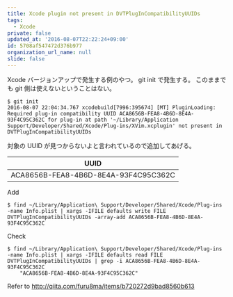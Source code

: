 ```yaml
---
title: Xcode plugin not present in DVTPlugInCompatibilityUUIDs
tags:
  - Xcode
private: false
updated_at: '2016-08-07T22:22:24+09:00'
id: 5708af547472d376b977
organization_url_name: null
slide: false
---
```

Xcode バージョンアップで発生する例のやつ。
git init で発生する。
このままでも git 側は使えないということはない。

```
$ git init
2016-08-07 22:04:34.767 xcodebuild[7996:395674] [MT] PluginLoading: Required plug-in compatibility UUID ACA8656B-FEA8-4B6D-8E4A-93F4C95C362C for plug-in at path '~/Library/Application Support/Developer/Shared/Xcode/Plug-ins/XVim.xcplugin' not present in DVTPlugInCompatibilityUUIDs
```

対象の UUID が見つからないよと言われているので追加してあげる。

| UUID                                 |
|--------------------------------------|
| ACA8656B-FEA8-4B6D-8E4A-93F4C95C362C |

Add 

```
$ find ~/Library/Application\ Support/Developer/Shared/Xcode/Plug-ins -name Info.plist | xargs -IFILE defaults write FILE DVTPlugInCompatibilityUUIDs -array-add ACA8656B-FEA8-4B6D-8E4A-93F4C95C362C
```

Check

```
$ find ~/Library/Application\ Support/Developer/Shared/Xcode/Plug-ins -name Info.plist | xargs -IFILE defaults read FILE DVTPlugInCompatibilityUUIDs | grep -i ACA8656B-FEA8-4B6D-8E4A-93F4C95C362C
    "ACA8656B-FEA8-4B6D-8E4A-93F4C95C362C"
```

Refer to http://qiita.com/furu8ma/items/b720272d9bad8560b613
